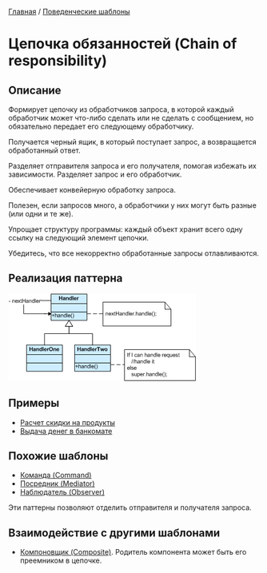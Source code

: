 [Главная](../..) / [Поведенческие шаблоны](..)

# Цепочка обязанностей (Chain of responsibility)

## Описание

Формирует цепочку из обработчиков запроса, в которой каждый обработчик может что-либо сделать или не сделать с сообщением, но обязательно передает его следующему обработчику.

Получается черный ящик, в который поступает запрос, а возвращается обработанный ответ.

Разделяет отправителя запроса и его получателя, помогая избежать их зависимости. Разделяет запрос и его обработчик.

Обеспечивает конвейерную обработку запроса.

Полезен, если запросов много, а обработчики у них могут быть разные (или одни и те же).

Упрощает структуру программы: каждый объект хранит всего одну ссылку на следующий элемент цепочки.

Убедитесь, что все некорректно обработанные запросы отлавливаются.

## Реализация паттерна

![Схема паттерна Цепочка обязанностей](./scheme/scheme.gif)

## Примеры

* [Расчет скидки на продукты](./shopping)
* [Выдача денег в банкомате](./cashMachine)

## Похожие шаблоны

* [Команда (Command)](../command) 
* [Посредник (Mediator)](../mediator)
* [Наблюдатель (Observer)](../observer)

Эти паттерны позволяют отделить отправителя и получателя запроса.

## Взаимодействие с другими шаблонами

* [Компоновщик (Composite)](../../structural/composite). Родитель компонента может быть его преемником в цепочке.


